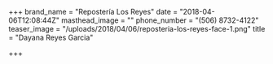 +++
brand_name = "Repostería Los Reyes"
date = "2018-04-06T12:08:44Z"
masthead_image = ""
phone_number = "(506) 8732-4122"
teaser_image = "/uploads/2018/04/06/reposteria-los-reyes-face-1.png"
title = "Dayana Reyes Garcia"

+++

